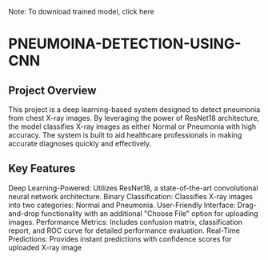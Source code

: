 Note: To download trained model, click here
# PNEUMOINA-DETECTION-USING-CNN
## Project Overview
This project is a deep learning-based system designed to detect pneumonia from chest X-ray images. By leveraging the power of ResNet18 architecture, the model classifies X-ray images as either Normal or Pneumonia with high accuracy. The system is built to aid healthcare professionals in making accurate diagnoses quickly and effectively.
## Key Features
Deep Learning-Powered: Utilizes ResNet18, a state-of-the-art convolutional neural network architecture.
Binary Classification: Classifies X-ray images into two categories: Normal and Pneumonia.
User-Friendly Interface: Drag-and-drop functionality with an additional "Choose File" option for uploading images.
Performance Metrics: Includes confusion matrix, classification report, and ROC curve for detailed performance evaluation.
Real-Time Predictions: Provides instant predictions with confidence scores for uploaded X-ray image
